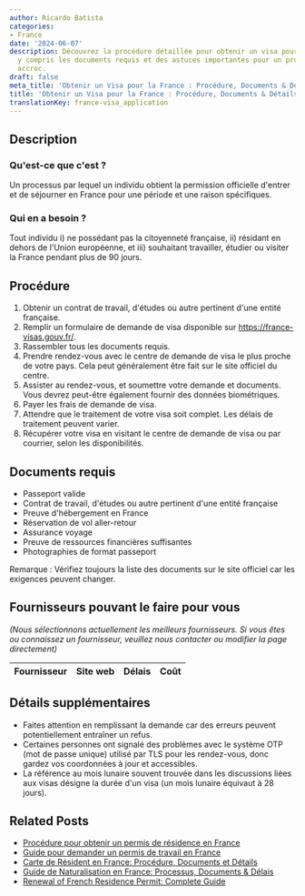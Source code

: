 ```yaml
---
author: Ricardo Batista
categories:
- France
date: '2024-06-07'
description: Découvrez la procédure détaillée pour obtenir un visa pour la France,
  y compris les documents requis et des astuces importantes pour un processus sans
  accroc.
draft: false
meta_title: 'Obtenir un Visa pour la France : Procédure, Documents & Détails'
title: 'Obtenir un Visa pour la France : Procédure, Documents & Détails'
translationKey: france-visa_application
---
```


## Description
### Qu'est-ce que c'est ?
Un processus par lequel un individu obtient la permission officielle d'entrer et de séjourner en France pour une période et une raison spécifiques.
### Qui en a besoin ?
Tout individu i) ne possédant pas la citoyenneté française, ii) résidant en dehors de l'Union européenne, et iii) souhaitant travailler, étudier ou visiter la France pendant plus de 90 jours.

## Procédure
1. Obtenir un contrat de travail, d'études ou autre pertinent d'une entité française.
2. Remplir un formulaire de demande de visa disponible sur https://france-visas.gouv.fr/.
3. Rassembler tous les documents requis.
4. Prendre rendez-vous avec le centre de demande de visa le plus proche de votre pays. Cela peut généralement être fait sur le site officiel du centre.
5. Assister au rendez-vous, et soumettre votre demande et documents. Vous devrez peut-être également fournir des données biométriques.
6. Payer les frais de demande de visa.
7. Attendre que le traitement de votre visa soit complet. Les délais de traitement peuvent varier.
8. Récupérer votre visa en visitant le centre de demande de visa ou par courrier, selon les disponibilités.

## Documents requis
- Passeport valide
- Contrat de travail, d'études ou autre pertinent d'une entité française
- Preuve d'hébergement en France
- Réservation de vol aller-retour
- Assurance voyage
- Preuve de ressources financières suffisantes
- Photographies de format passeport

Remarque : Vérifiez toujours la liste des documents sur le site officiel car les exigences peuvent changer.

## Fournisseurs pouvant le faire pour vous

_(Nous sélectionnons actuellement les meilleurs fournisseurs. Si vous êtes ou connaissez un fournisseur, veuillez nous contacter ou modifier la page directement)_

| Fournisseur     |     Site web    |     Délais       |       Coût       |
| --------------- | --------------- |  :-------------: | :-------------: |

## Détails supplémentaires
- Faites attention en remplissant la demande car des erreurs peuvent potentiellement entraîner un refus.
- Certaines personnes ont signalé des problèmes avec le système OTP (mot de passe unique) utilisé par TLS pour les rendez-vous, donc gardez vos coordonnées à jour et accessibles.
- La référence au mois lunaire souvent trouvée dans les discussions liées aux visas désigne la durée d'un visa (un mois lunaire équivaut à 28 jours).


## Related Posts

- [Procédure pour obtenir un permis de résidence en France](https://tramitit.com/fr/guides/france/demande_de_carte_de_sejour/)
- [Guide pour demander un permis de travail en France](https://tramitit.com/fr/guides/france/demande_de_permis_de_travail/)
- [Carte de Résident en France: Procédure, Documents et Détails](https://tramitit.com/fr/guides/france/demande_de_carte_de_resident/)
- [Guide de Naturalisation en France: Processus, Documents & Délais](https://tramitit.com/fr/guides/france/demande_de_naturalisation/)
- [Renewal of French Residence Permit: Complete Guide](https://tramitit.com/fr/guides/france/renouvellement_de_carte_de_sejour/)